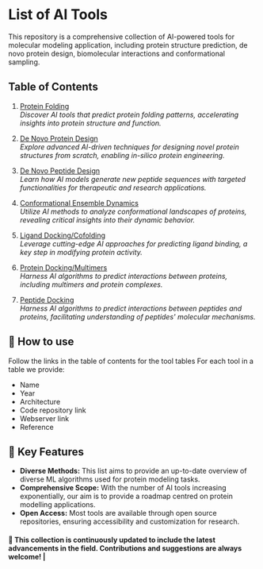 # List of AI Tools

This repository is a comprehensive collection of AI-powered tools for molecular modeling application, including protein structure prediction, de novo protein design, biomolecular interactions and conformational sampling.

## Table of Contents

1. [Protein Folding](protein-folding/README.md)  
   *Discover AI tools that predict protein folding patterns, accelerating insights into protein structure and function.*

2. [De Novo Protein Design](de-novo-protein-design/README.md)  
   *Explore advanced AI-driven techniques for designing novel protein structures from scratch, enabling in-silico protein engineering.*

3. [De Novo Peptide Design](de-novo-peptide-design/README.md)  
   *Learn how AI models generate new peptide sequences with targeted functionalities for therapeutic and research applications.*

4. [Conformational Ensemble Dynamics](conformational-ensemble-design/README.md)  
   *Utilize AI methods to analyze conformational landscapes of proteins, revealing critical insights into their dynamic behavior.*

5. [Ligand Docking/Cofolding](ligand-docking/README.md)  
   *Leverage cutting-edge AI approaches for predicting ligand binding, a key step in modifying protein activity.*

6. [Protein Docking/Multimers](peptide-protein-docking/README.md)  
   *Harness AI algorithms to predict interactions between proteins, including multimers and protein complexes.*

7. [Peptide Docking](peptide-protein-docking/README.md)  
   *Harness AI algorithms to predict interactions between peptides and proteins, facilitating understanding of peptides' molecular mechanisms.*


## 📖 How to use

Follow the links in the table of contents for the tool tables
For each tool in a table we provide:
- Name
- Year
- Architecture
- Code repository link
- Webserver link
- Reference

## 🚀 Key Features

- **Diverse Methods:** This list aims to provide an up-to-date overview of diverse ML algorithms used for protein modeling tasks.  
- **Comprehensive Scope:** With the number of AI tools increasing exponentially, our aim is to provide a roadmap centred on protein modelling applications.  
- **Open Access:** Most tools are available through open source repositories, ensuring accessibility and customization for research.  

#### 🔨 This collection is continuously updated to include the latest advancements in the field. Contributions and suggestions are always welcome!                         |
